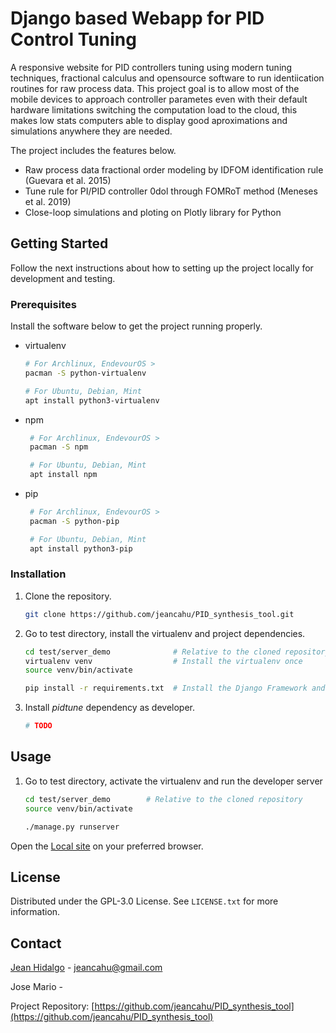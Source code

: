 # Django based Webapp for PID Control Tuning

A responsive website for PID controllers tuning using modern tuning techniques, fractional calculus and opensource software to run identiication routines for raw process data.
This project goal is to allow most of the mobile devices to approach controller parametes even with their default hardware limitations switching the computation load to the cloud,
this makes low stats computers able to display good aproximations and simulations anywhere they are needed.

The project includes the features below.
- Raw process data fractional order modeling by IDFOM identification rule (Guevara et al. 2015)
- Tune rule for PI/PID controller 0dol through FOMRoT method (Meneses et al. 2019)
- Close-loop simulations and ploting on Plotly library for Python

<!-- GETTING STARTED -->
## Getting Started
Follow the next instructions about how to setting up the project locally for development and testing.

### Prerequisites

Install the software below to get the project running properly.
* virtualenv
   ```bash
   # For Archlinux, EndevourOS >
   pacman -S python-virtualenv

   # For Ubuntu, Debian, Mint
   apt install python3-virtualenv
   ```
* npm
  ```bash
   # For Archlinux, EndevourOS >
   pacman -S npm

   # For Ubuntu, Debian, Mint
   apt install npm

  ```
* pip
  ```bash
   # For Archlinux, EndevourOS >
   pacman -S python-pip

   # For Ubuntu, Debian, Mint
   apt install python3-pip

  ```

### Installation

1. Clone the repository.
   ```bash
   git clone https://github.com/jeancahu/PID_synthesis_tool.git
   ```
2. Go to test directory, install the virtualenv and project dependencies.
   ```bash
   cd test/server_demo              # Relative to the cloned repository
   virtualenv venv                  # Install the virtualenv once
   source venv/bin/activate

   pip install -r requirements.txt  # Install the Django Framework and its dependencies
   ```
3. Install _pidtune_ dependency as developer.
   ```bash
   # TODO
    ```

<!-- USAGE -->
## Usage

1. Go to test directory, activate the virtualenv and run the developer server
   ```bash
   cd test/server_demo        # Relative to the cloned repository
   source venv/bin/activate

   ./manage.py runserver
   ```
Open the [Local site](http://127.0.0.1:8000/) on your preferred browser.


<!-- LICENSE -->
## License

Distributed under the GPL-3.0 License. See `LICENSE.txt` for more information.


<!-- CONTACT -->
## Contact

[Jean Hidalgo](https://caroje.com/static/jeancahu/) - jeancahu@gmail.com

Jose Mario -

Project Repository: [https://github.com/jeancahu/PID_synthesis_tool](https://github.com/jeancahu/PID_synthesis_tool)
